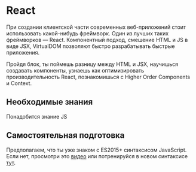 # React

При создании клиентской части современных веб-приложений стоит использовать какой-нибудь фреймворк. Один из лучших таких фреймворков — React. Компонентный подход, смешение HTML и JS в виде JSX, VirtualDOM позволяют быстро разрабатывать быстрые приложения.

Пройдя блок, ты поймешь разницу между HTML и JSX, научишься создавать компоненты, узнаешь как оптимизировать производительность React, познакомишься с Higher Order Components и Context.


## Необходимые знания

Понадобится знание JS




## Самостоятельная подготовка

Предполагаем, что ты уже знаком с ES2015+ синтаксисом JavaScript. Если нет, просмотри это [видео](https://youtu.be/NCwa_xi0Uuc/) или потренируйся в новом синтаксисе [тут](https://www.codewars.com/collections/es6/).
